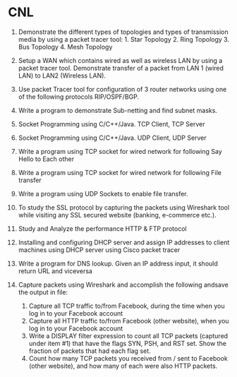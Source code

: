 # CNL

1. Demonstrate the different types of topologies and types of transmission media by using a packet tracer tool:
            1. Star Topology
            2. Ring Topology
            3. Bus Topology
            4. Mesh Topology

2. Setup a WAN which contains wired as well as wireless LAN by using a packet tracer tool. Demonstrate transfer of a packet from LAN 1 (wired LAN) to LAN2 (Wireless LAN).

3. Use packet Tracer tool for configuration of 3 router networks using one of the following protocols RIP/OSPF/BGP.

4. Write a program to demonstrate Sub-netting and find subnet masks.

5. Socket Programming using C/C++/Java. TCP Client, TCP Server

6. Socket Programming using C/C++/Java. UDP Client, UDP Server

7. Write a program using TCP socket for wired network for following Say Hello to Each other

8. Write a program using TCP socket for wired network for following File transfer

9. Write a program using UDP Sockets to enable file transfer.

10. To study the SSL protocol by capturing the packets using Wireshark tool while visiting any SSL secured website (banking, e-commerce etc.).

11. Study and Analyze the performance HTTP & FTP protocol

12. Installing and configuring DHCP server and assign IP addresses to client machines using DHCP server using Cisco packet tracer

13. Write a program for DNS lookup. Given an IP address input, it should
return URL and viceversa


14. Capture packets using Wireshark and accomplish the following andsave the output in file:
    1. Capture all TCP traffic to/from Facebook, during the time when you log in to your Facebook account
    2. Capture all HTTP traffic to/from Facebook (other website), when you log in to your Facebook account
    3. Write a DISPLAY filter expression to count all TCP packets (captured under item #1) that have the flags SYN, PSH, and RST set. Show the fraction of packets that had each flag set.
    4. Count how many TCP packets you received from / sent to Facebook (other website), and how many of each were also HTTP packets.